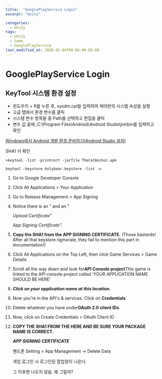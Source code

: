 ```yaml
---
title:  "GooglePlayService Login"
excerpt: "Unity"

categories:
  - Unity
tags:
  - Unity
  - Game
  - GooglePlayService
last_modified_at: 2020-02-04T08:06:00-05:00
---
```



# GooglePlayService Login

## KeyTool 시스템 환경 설정

- 윈도우키 + R를 누른 후, sysdm.cpl을 입력하여 제어판의 시스템 속성을 실행
- 고급 탭에서 환경 변수를 클릭
- 시스템 변수 항목들 중 Path를 선택하고 편집을 클릭
- 변수 값 끝에 ;C:\Program Files\Android\Android Studio\jre\bin를 입력하고 확인

[Windows에서 Android 개발 환경 준비하기(Android Studio 설치)](https://webnautes.tistory.com/1126)

SHA1 키 확인

    >keytool -list -printcert -jarfile TheCatAnchor.apk

    keytool -keystore holybear.keystore -list -v

1. Go to Google Developer Console
2. Click All Applications > Your Application
3. Go to Release Management > App Signing
4. Notice there is an " and an "

    *Upload Certificate"*

    *App Signing Certificate".*

5. **Copy the SHA1 from the APP SIGNING CERTIFICATE.** (Those bastards! After all that keystore rigmorale, they fail to mention this part in documentation!)
6. Click All Applications on the Top Left, then click Game Services > Game Details
7. Scroll all the way down and look for**API Console project**This game is linked to the API console project called 'YOUR APPLICATION NAME SHOULD BE HERE'
8. ***Click on your application name at this location.***
9. Now you're in the API's & services. Click on **Credentials**
10. Delete whatever you have under**OAuth 2.0 client IDs**
11. Now, click on Create Credentials > OAuth Client ID
12. **COPY THE SHA1 FROM THE HERE AND BE SURE YOUR PACKAGE NAME IS CORRECT.**

    ***APP SIGNING CERTIFICATE*** 

    [](https://forum.unity.com/threads/google-play-services-not-working.485322/)

    핸드폰 Setting > App Management → Delete Data

    게임 로그인 시 로그인된 팝업창이 나온다.

    그 이후엔 나오지 않음. 왜 그럴까?